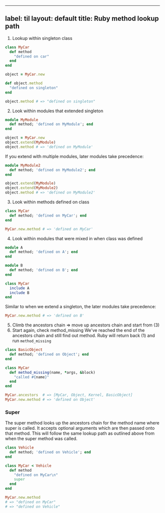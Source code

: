 
---
label: til
layout: default
title: Ruby method lookup path 
---
1. Lookup within singleton class
```ruby
class MyCar
  def method
    "defined on car"
  end
end

object = MyCar.new

def object.method
  "defined on singleton"
end

object.method # => "defined on singleton"
```
2. Look within modules that extended singleton 
```ruby 
module MyModule
  def method; 'defined on MyModule'; end
end

object = MyCar.new
object.extend(MyModule)
object.method # => 'defined on MyModule'
```
If you extend with multiple modules, later modules take precedence:
```ruby
module MyModule2
  def method; 'defined on MyModule2'; end
end

object.extend(MyModule)
object.extend(MyModule2)
object.method # => 'defined on MyModule2' 
```
3. Look within methods defined on class 
```ruby 
class MyCar
  def method; 'defined on MyCar'; end
end

MyCar.new.method # => 'defined on MyCar'
```
4. Look within modules that were mixed in when class was defined 
```ruby
module A
  def method; 'defined on A'; end
end

module B
  def method; 'defined on B'; end
end

class MyCar
  include A
  include B
end 
```
Similar to when we extend a singleton, the later modules take precedence:
```ruby
MyCar.new.method # => 'defined on B' 
```
5. Climb the ancestors chain
=> move up ancestors chain and start from (3)
6. Start again, check method_missing
We've reached the end of the ancestors chain and still find out method. Ruby will return back (1) and run `method_missing`
```ruby
class BasicObject
  def method; 'defined on Object'; end
end

class MyCar
  def method_missing(name, *args, &block)
    "called #{name}"
  end
end

MyCar.ancestors  # => [MyCar, Object, Kernel, BasicObject] 
MyCar.new.method # => 'defined on Object'
```
### Super 
The super method looks up the ancestors chain for the method name where super is called. It accepts optional arguments which are then passed onto that method. This will follow the same lookup path as outlined above from when the super method was called.
```ruby
class Vehicle
  def method; 'defined on Vehicle'; end
end

class MyCar < Vehicle
  def method
    "defined on MyCar\n"
    super
  end
end

MyCar.new.method
# => "defined on MyCar"
# => "defined on Vehicle"
```

